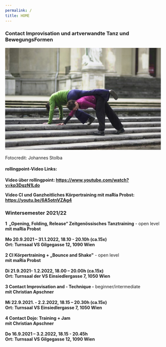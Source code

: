 ```yaml
---
permalink: /
title: HOME
---
```

### Contact Improvisation und artverwandte Tanz und BewegungsFormen

![Christian und maRia tanzen Contact Improvisation auf einer Stiege](/assets/uploads/dsc_1901_klein.jpg "Contact Improvisation")

Fotocredit: Johannes Stolba

#### rollingpoint-Video Links:

**Video über rollingpoint: <https://www.youtube.com/watch?v=kp3DqzN1Ldo>**

**Video CI und Ganzheitliches Körpertraining mit maRia Probst: <https://youtu.be/6A5otnVZAg4>**



### **Wintersemester 2021/22**

**1  „Opening, Folding, Release“ Zeitgenössisches Tanztraining** - open level\
**mit maRia Probst**  \
\
**Mo 20.9.2021 – 31.1.2022, 18.10 - 20.10h (ca.15x)**\
**Ort: Turnsaal VS Gilgegasse 12, 1090 Wien**\
\
**2 CI Körpertraining + „Bounce and Shake"** - open level\
**mit maRia Probst**\
\
**Di 21.9.2021- 1.2.2022, 18.00 – 20.00h (ca.15x)**\
**Ort: Turnsaal der VS Einsiedlergasse 7, 1050 Wien**\
\
**3 Contact Improvisation and - Technique -** beginner/intermediate\
**mit Christian Apschner**\
\
**Mi 22.9.2021. - 2.2.2022, 18.15 – 20.30h (ca.15x)**\
**Ort: Turnsaal VS Einsiedlergasse 7, 1050 Wien**\
\
**4 Contact Dojo: Training + Jam**\
**mit Christian Apschner**\
\
**Do 16.9.2021 – 3.2.2022, 18.15 - 20.45h**\
**Ort: Turnsaal VS Gilgegasse 12, 1090 Wien**